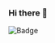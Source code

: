 ### Hi there 👋

![Badge](https://img.shields.io/static/v1?label=react&message=framework&color=blue&style=for-the-badge&logo=REACT)
 <!--
 **ichbindionisio/ichbindionisio** is a ✨ _special_ ✨ repository because its `README.md` (this file) appears on your GitHub profile.

 Here are some ideas to get you started:

 - 🔭 I’m currently working on ...
 - 🌱 I’m currently learning ...
 - 👯 I’m looking to collaborate on ...
 - 🤔 I’m looking for help with ...
 - 💬 Ask me about ...
 - 📫 How to reach me: ...
 - 😄 Pronouns: ...
 - ⚡ Fun fact: ...
 -->

